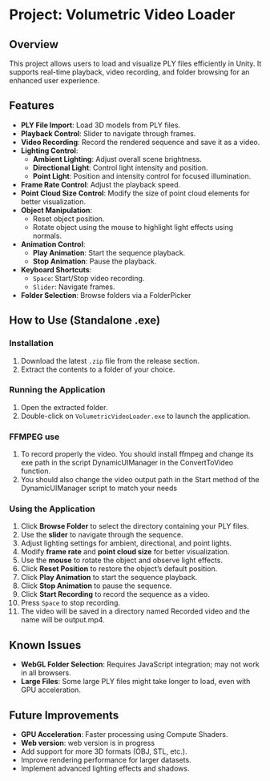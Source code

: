 # Project: Volumetric Video Loader

## Overview

This project allows users to load and visualize PLY files efficiently in Unity. It supports real-time playback, video recording, and folder browsing for an enhanced user experience.

## Features

- **PLY File Import**: Load 3D models from PLY files.
- **Playback Control**: Slider to navigate through frames.
- **Video Recording**: Record the rendered sequence and save it as a video.
- **Lighting Control**:
  - **Ambient Lighting**: Adjust overall scene brightness.
  - **Directional Light**: Control light intensity and position.
  - **Point Light**: Position and intensity control for focused illumination.
- **Frame Rate Control**: Adjust the playback speed.
- **Point Cloud Size Control**: Modify the size of point cloud elements for better visualization.
- **Object Manipulation**:
  - Reset object position.
  - Rotate object using the mouse to highlight light effects using normals.
- **Animation Control**:
  - **Play Animation**: Start the sequence playback.
  - **Stop Animation**: Pause the playback.
- **Keyboard Shortcuts**:
  - `Space`: Start/Stop video recording.
  - `Slider`: Navigate frames.
- **Folder Selection**: Browse folders via a FolderPicker

## How to Use (Standalone .exe)

### **Installation**

1. Download the latest `.zip` file from the release section.
2. Extract the contents to a folder of your choice.

### **Running the Application**

1. Open the extracted folder.
2. Double-click on `VolumetricVideoLoader.exe` to launch the application.

### **FFMPEG use**
1. To record properly the video. You should install ffmpeg and change its exe path in the script DynamicUIManager in the ConvertToVideo function.
2. You should also change the video output path in the Start method of the DynamicUIManager script to match your needs

### **Using the Application**

1. Click **Browse Folder** to select the directory containing your PLY files.
2. Use the **slider** to navigate through the sequence.
3. Adjust lighting settings for ambient, directional, and point lights.
4. Modify **frame rate** and **point cloud size** for better visualization.
5. Use the **mouse** to rotate the object and observe light effects.
6. Click **Reset Position** to restore the object’s default position.
7. Click **Play Animation** to start the sequence playback.
8. Click **Stop Animation** to pause the sequence.
9. Click **Start Recording** to record the sequence as a video.
10. Press `Space` to stop recording.
11. The video will be saved in a directory named Recorded video and the name will be output.mp4.

## Known Issues

- **WebGL Folder Selection**: Requires JavaScript integration; may not work in all browsers.
- **Large Files**: Some large PLY files might take longer to load, even with GPU acceleration.

## Future Improvements

- **GPU Acceleration**: Faster processing using Compute Shaders.
- **Web version**: web version is in progress
- Add support for more 3D formats (OBJ, STL, etc.).
- Improve rendering performance for larger datasets.
- Implement advanced lighting effects and shadows.


